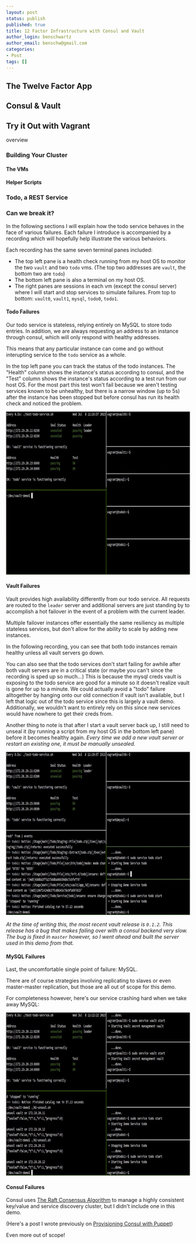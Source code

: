 ```yaml
---
layout: post
status: publish
published: true
title: 12 Factor Infrastructure with Consul and Vault
author_login: benschwartz
author_email: benschw@gmail.com
categories:
- Post
tags: []
---
```





<!--more-->

## The Twelve Factor App

## Consul & Vault



## Try it Out with Vagrant
overview

### Building Your Cluster

#### The VMs

#### Helper Scripts

### Todo, a REST Service

### Can we break it?

In the following sections I will explain how the todo service behaves in the
face of various failures. Each failure I introduce is accompanied by a recording
which will hopefully help illustrate the various behaviors.

Each recording has the same seven terminal panes included:

- The top left pane is a health check running from my host OS to monitor the two `vault` and two `todo` vms.
  (The top two addresses are `vault`, the bottom two are `todo`)
- The bottom left pane is also a terminal on my host OS.
- The right panes are sessions in each vm (except the consul server) where I will
  start and stop services to simulate failures. From top to bottom: `vault0`, `vault1`, `mysql`, `todo0`, `todo1`.

#### Todo Failures
Our todo service is stateless, relying entirely on MySQL to store todo entries. 
In addition, we are always requesting an address to an instance through consul, which
will only respond with healthy addresses.

This means that any particular instance can come and go without interupting service to the `todo` service as a whole.

In the top left pane you can track the status of the todo instances.
The "Health" column shows the instance's status according to consul, and the "Test"
column shows the instance's status according to a test run from our host OS. For the most part
this test won't fail because we aren't testing services known to be unhealthy, but there is
a narrow window (up to 5s) after the instance has been stopped but before consul has run its
health check and noticed the problem.

<a href="/images/todo-crop-opt.gif"><img class="post-image-full" src="/images/todo-crop-opt.gif" alt="todo failure demo" width="851" height="446" class="alignnone size-full" /></a>


#### Vault Failures
Vault provides high availability differently from our todo service. All requests
are routed to the `leader` server and additional servers are just standing by to
accomplish a hot failover in the event of a problem with the current leader.

Multiple failover instances offer essentially the same resiliency as multiple stateless 
services, but don't allow for the ability to scale by adding new instances.

In the following recording, you can see that both todo instances remain healthy unless
all vault servers go down.

You can also see that the todo services don't start failing for awhile after both
vault servers are in a critical state (or maybe you can't since the recording is sped up so much...)
This is because the mysql creds vault is exposing to the todo service are good for a minute
so it doesn't realize vault is gone for up to a minute. We could actually avoid a "todo"
failure alltogether by hanging onto our old connection if vault isn't available,
but I left that logic out of the todo service since this is largely a vault demo.
Additionally, we wouldn't want to entirely rely on this since new services would have
nowhere to get their creds from.

Another thing to note is that after I start a vault server back up, I still need to unseal it
(by running a script from my host OS in the bottom left pane) before it becomes healthy again.
_Every time we add a new vault server or restart an existing one, it must be manually unsealed._


<a href="/images/vault-crop-opt.gif"><img class="post-image-full" src="/images/vault-crop-opt.gif" alt="mysql failure demo" width="851" height="446" class="alignnone size-full" /></a>

_At the time of writing this, the most recent vault release is `0.1.2`. This release has a bug that
makes failing over with a consul backend very slow. The bug is fixed in `master` however,
so I went ahead and built the server used in this demo from that._

#### MySQL Failures
Last, the uncomfortable single point of failure: MySQL.

There are of course strategies involving replicating to slaves or even master-master replication,
but those are all out of scope for this demo.

For completeness however, here's our service crashing hard when we take away MySQL:

<a href="/images/mysql-crop-opt.gif"><img class="post-image-full" src="/images/mysql-crop-opt.gif" alt="mysql failure demo" width="851" height="446" class="alignnone size-full" /></a>

#### Consul Failures
Consul uses [The Raft Consensus Algorithm](https://raftconsensus.github.io/) to manage
a highly consistent key/value and service discovery cluster, but I didn't include one in this demo.

(Here's a post I wrote previously on [Provisioning Consul with Puppet](/2014/10/consul-with-puppet/))

Even more out of scope!
